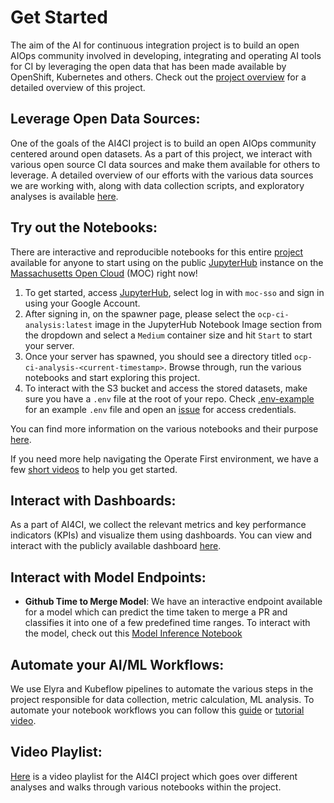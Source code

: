 # Get Started

The aim of the AI for continuous integration project is to build an open AIOps community involved in developing, integrating and operating AI tools for CI by leveraging the open data that has been made available by OpenShift, Kubernetes and others. Check out the [project overview](../README.md) for a detailed overview of this project.

## Leverage Open Data Sources:

One of the goals of the AI4CI project is to build an open AIOps community centered around open datasets. As a part of this project, we interact with various open source CI data sources and make them available for others to leverage. A detailed overview of our efforts with the various data sources we are working with, along with data collection scripts, and exploratory analyses is available [here](content.md#data-engineering-metrics-and-kpis-for-ci).

## Try out the Notebooks:

There are interactive and reproducible notebooks for this entire [project](https://github.com/aicoe-aiops/ocp-ci-analysis) available for anyone to start using on the public [JupyterHub](https://jupyterhub-opf-jupyterhub.apps.zero.massopen.cloud/hub/login) instance on the [Massachusetts Open Cloud](https://massopen.cloud/) (MOC) right now!

1. To get started, access [JupyterHub](https://jupyterhub-opf-jupyterhub.apps.zero.massopen.cloud/), select log in with `moc-sso` and sign in using your Google Account.
2. After signing in, on the spawner page, please select the `ocp-ci-analysis:latest` image in the JupyterHub Notebook Image section from the dropdown and select a `Medium` container size and hit `Start` to start your server.
3. Once your server has spawned, you should see a directory titled `ocp-ci-analysis-<current-timestamp>`. Browse through, run the various notebooks and start exploring this project.
4. To interact with the S3 bucket and access the stored datasets, make sure you have a `.env` file at the root of your repo. Check [.env-example](../.env-example) for an example `.env` file and open an [issue](https://github.com/aicoe-aiops/ocp-ci-analysis/issues) for access credentials.

You can find more information on the various notebooks and their purpose [here](content.md).

If you need more help navigating the Operate First environment, we have a few [short videos](https://www.youtube.com/playlist?list=PL8VBRDTElCWpneB4dBu4u1kHElZVWfAwW) to help you get started.

## Interact with Dashboards:

As a part of AI4CI, we collect the relevant metrics and key performance indicators (KPIs) and visualize them using dashboards. You can view and interact with the publicly available dashboard [here](https://superset.apps.devconfus2021.aws.operate-first.cloud/superset/dashboard/ocp-ci-kpi-dashboard/).

## Interact with Model Endpoints:

* **Github Time to Merge Model**: We have an interactive endpoint available for a model which can predict the time taken to merge a PR and classifies it into one of a few predefined time ranges. To interact with the model, check out this [Model Inference Notebook](../notebooks/time-to-merge-prediction/model_inference.ipynb)

## Automate your AI/ML Workflows:

We use Elyra and Kubeflow pipelines to automate the various steps in the project responsible for data collection, metric calculation, ML analysis. To automate your notebook workflows you can follow this [guide](automating-using-elyra.md) or [tutorial video](https://youtu.be/bh5WpKq3W7Y).

## Video Playlist:

[Here](https://www.youtube.com/playlist?list=PL8VBRDTElCWoGwMhCp04rQFMcIhshv33U) is a video playlist for the AI4CI project which goes over different analyses and walks through various notebooks within the project.
